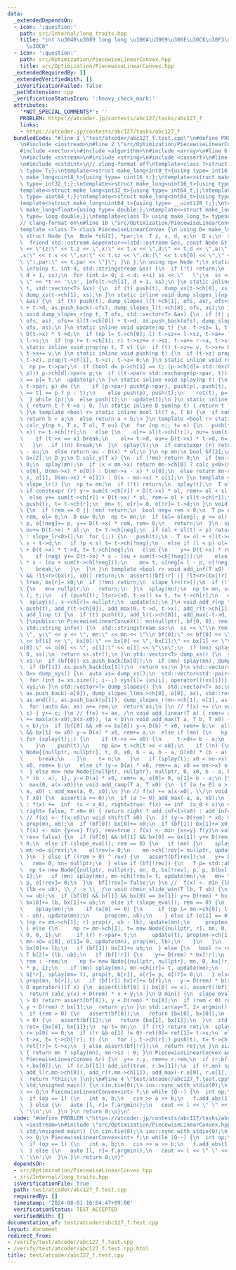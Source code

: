 ```yaml
---
data:
  _extendedDependsOn:
  - icon: ':question:'
    path: src/Internal/long_traits.hpp
    title: "int \u304B\u3089 long long \u306A\u3069\u306E\u30C6\u30F3\u30D7\u30EC\u30FC\
      \u30C8"
  - icon: ':question:'
    path: src/Optimization/PiecewiseLinearConvex.hpp
    title: src/Optimization/PiecewiseLinearConvex.hpp
  _extendedRequiredBy: []
  _extendedVerifiedWith: []
  _isVerificationFailed: false
  _pathExtension: cpp
  _verificationStatusIcon: ':heavy_check_mark:'
  attributes:
    '*NOT_SPECIAL_COMMENTS*': ''
    PROBLEM: https://atcoder.jp/contests/abc127/tasks/abc127_f
    links:
    - https://atcoder.jp/contests/abc127/tasks/abc127_f
  bundledCode: "#line 1 \"test/atcoder/abc127_f.test.cpp\"\n#define PROBLEM \"https://atcoder.jp/contests/abc127/tasks/abc127_f\"\
    \n#include <iostream>\n#line 2 \"src/Optimization/PiecewiseLinearConvex.hpp\"\n\
    #include <vector>\n#include <algorithm>\n#include <array>\n#line 6 \"src/Optimization/PiecewiseLinearConvex.hpp\"\
    \n#include <sstream>\n#include <string>\n#include <cassert>\n#line 2 \"src/Internal/long_traits.hpp\"\
    \n#include <cstdint>\n// clang-format off\ntemplate<class T>struct make_long{using\
    \ type= T;};\ntemplate<>struct make_long<int8_t>{using type= int16_t;};\ntemplate<>struct\
    \ make_long<uint8_t>{using type= uint16_t;};\ntemplate<>struct make_long<int16_t>{using\
    \ type= int32_t;};\ntemplate<>struct make_long<uint16_t>{using type= uint32_t;};\n\
    template<>struct make_long<int32_t>{using type= int64_t;};\ntemplate<>struct make_long<uint32_t>{using\
    \ type= uint64_t;};\ntemplate<>struct make_long<int64_t>{using type= __int128_t;};\n\
    template<>struct make_long<uint64_t>{using type= __uint128_t;};\ntemplate<>struct\
    \ make_long<float>{using type= double;};\ntemplate<>struct make_long<double>{using\
    \ type= long double;};\ntemplate<class T> using make_long_t= typename make_long<T>::type;\n\
    // clang-format on\n#line 10 \"src/Optimization/PiecewiseLinearConvex.hpp\"\n\
    template <class T> class PiecewiseLinearConvex {\n using D= make_long_t<T>;\n\
    \ struct Node {\n  Node *ch[2], *par;\n  T z, x, d, a;\n  D s;\n  size_t sz;\n\
    \  friend std::ostream &operator<<(std::ostream &os, const Node &t) { return os\
    \ << \"{z:\" << t.z << \",x:\" << t.x << \",d:\" << t.d << \",a:\" << t.a << \"\
    ,s:\" << t.s << \",sz:\" << t.sz << \",ch:(\" << t.ch[0] << \",\" << t.ch[1] <<\
    \ \"),par:\" << t.par << \"}\"; }\n };\n using np= Node *;\n static inline void\
    \ info(np t, int d, std::stringstream &ss) {\n  if (!t) return;\n  push(t), info(t->ch[0],\
    \ d + 1, ss);\n  for (int i= 0; i < d; ++i) ss << \"   \";\n  ss << \" \u25A0\
    \ \" << *t << '\\n', info(t->ch[1], d + 1, ss);\n }\n static inline void dump_xs(np\
    \ t, std::vector<T> &xs) {\n  if (t) push(t), dump_xs(t->ch[0], xs), xs.push_back(t->x),\
    \ dump_xs(t->ch[1], xs);\n }\n static inline void dump_slopes_l(np t, T ofs, std::vector<T>\
    \ &as) {\n  if (t) push(t), dump_slopes_l(t->ch[1], ofs, as), ofs+= sl(t->ch[1])\
    \ + t->d, as.push_back(-ofs), dump_slopes_l(t->ch[0], ofs, as);\n }\n static inline\
    \ void dump_slopes_r(np t, T ofs, std::vector<T> &as) {\n  if (t) push(t), dump_slopes_r(t->ch[0],\
    \ ofs, as), ofs+= sl(t->ch[0]) + t->d, as.push_back(ofs), dump_slopes_r(t->ch[1],\
    \ ofs, as);\n }\n static inline void update(np t) {\n  t->sz= 1, t->a= t->d, t->s=\
    \ D(t->x) * t->d;\n  if (np l= t->ch[0]; l) t->sz+= l->sz, t->a+= l->a, t->s+=\
    \ l->s;\n  if (np r= t->ch[1]; r) t->sz+= r->sz, t->a+= r->a, t->s+= r->s;\n }\n\
    \ static inline void prop(np t, T v) {\n  if (t) t->z+= v, t->s+= D(v) * t->a,\
    \ t->x+= v;\n }\n static inline void push(np t) {\n  if (t->z) prop(t->ch[0],\
    \ t->z), prop(t->ch[1], t->z), t->z= 0;\n }\n static inline void rot(np t) {\n\
    \  np p= t->par;\n  if (bool d= p->ch[1] == t; (p->ch[d]= std::exchange(t->ch[!d],\
    \ p))) p->ch[d]->par= p;\n  if ((t->par= std::exchange(p->par, t))) t->par->ch[t->par->ch[1]\
    \ == p]= t;\n  update(p);\n }\n static inline void splay(np t) {\n  if (np p=\
    \ t->par; p) do {\n    if (p->par) push(p->par), push(p), push(t), rot(p->par->ch[p->ch[1]\
    \ == t] == p ? p : t);\n    else push(p), push(t);\n    rot(t), p= t->par;\n \
    \  } while (p);\n  else push(t);\n  update(t);\n }\n static inline T sl(np t)\
    \ { return t ? t->a : 0; }\n static inline D sum(np t) { return t ? t->s : 0;\
    \ }\n template <bool r> static inline bool lt(T a, T b) {\n  if constexpr (r)\
    \ return b < a;\n  else return a < b;\n }\n template <bool r> static inline D\
    \ calc_y(np t, T x, T ol, T ou) {\n  for (np n;; t= n) {\n   push(t);\n   if (lt<r>(t->x,\
    \ x)) n= t->ch[!r];\n   else {\n    ol+= sl(t->ch[!r]), ou+= sum(t->ch[!r]);\n\
    \    if (t->x == x) break;\n    ol+= t->d, ou+= D(t->x) * t->d, n= t->ch[r];\n\
    \   }\n   if (!n) break;\n  }\n  splay(t);\n  if constexpr (r) return D(x) * ol\
    \ - ou;\n  else return ou - D(x) * ol;\n }\n np mn;\n bool bf[2];\n T o[2], rem,\
    \ bx[2];\n D y;\n D calc_y(T x) {\n  if (!mn) return 0;\n  if (mn->x == x) return\
    \ 0;\n  splay(mn);\n  if (x < mn->x) return mn->ch[0] ? calc_y<0>(mn->ch[0], x,\
    \ o[0], D(mn->x) * o[0]) : D(mn->x - x) * o[0];\n  else return mn->ch[1] ? calc_y<1>(mn->ch[1],\
    \ x, o[1], D(mn->x) * o[1]) : D(x - mn->x) * o[1];\n }\n template <bool r> void\
    \ slope_lr() {\n  np t= mn;\n  if (!t) return;\n  splay(t);\n  T ol= o[r];\n \
    \ if constexpr (r) y-= sum(t->ch[r]) + D(t->x) * ol, rem+= ol + sl(t->ch[r]);\n\
    \  else y+= sum(t->ch[r]) + D(t->x) * ol, rem-= ol + sl(t->ch[r]);\n  for (; t->ch[r];)\
    \ push(t), t= t->ch[r];\n  mn= t, o[r]= 0, o[!r]= t->d;\n }\n void slope_eval()\
    \ {\n  if (rem == 0 || !mn) return;\n  bool neg= rem < 0;\n  T p= neg ? -rem :\
    \ rem, ol= 0;\n  D ou= 0;\n  np t= mn;\n  if (ol= o[neg]; p <= ol) {\n   o[neg]-=\
    \ p, o[!neg]+= p, y+= D(t->x) * rem, rem= 0;\n   return;\n  }\n  splay(t);\n \
    \ ou+= D(t->x) * ol;\n  t= t->ch[neg];\n  if (ol + sl(t) < p) return neg ? slope_lr<1>()\
    \ : slope_lr<0>();\n  for (;;) {\n   push(t);\n   T s= ol + sl(t->ch[!neg]), l=\
    \ s + t->d;\n   if (p < s) t= t->ch[!neg];\n   else if (l < p) ol= l, ou+= sum(t->ch[!neg])\
    \ + D(t->x) * t->d, t= t->ch[neg];\n   else {\n    y+= D(t->x) * rem, rem= 0;\n\
    \    if (neg) y+= D(t->x) * s - (ou + sum(t->ch[!neg]));\n    else y-= D(t->x)\
    \ * s - (ou + sum(t->ch[!neg]));\n    mn= t, o[neg]= l - p, o[!neg]= p - s;\n\
    \    break;\n   }\n  }\n }\n template <bool r> void add_inf(T x0) {\n  if (bf[r]\
    \ && !lt<r>(bx[r], x0)) return;\n  assert(!bf[!r] || !lt<r>(bx[!r], x0));\n  bf[r]=\
    \ true, bx[r]= x0;\n  if (!mn) return;\n  slope_lr<!r>();\n  if (!lt<r>(x0, mn->x))\
    \ {\n   mn= nullptr;\n   return;\n  }\n  splay(mn);\n  np t= mn, s= t;\n  for\
    \ (; t;)\n   if (push(t); lt<r>(x0, t->x)) s= t, t= t->ch[r];\n   else t= t->ch[!r];\n\
    \  splay(s), s->ch[r]= nullptr;\n  update(s);\n }\n void add_r(np t) {\n  if (t)\
    \ push(t), add_r(t->ch[0]), add_max(0, t->d, t->x), add_r(t->ch[1]);\n }\n void\
    \ add_l(np t) {\n  if (t) push(t), add_l(t->ch[0]), add_max(-t->d, 0, t->x), add_l(t->ch[1]);\n\
    \ }\npublic:\n PiecewiseLinearConvex(): mn(nullptr), bf{0, 0}, rem(0), y(0) {}\n\
    \ std::string info() {\n  std::stringstream ss;\n  ss << \"\\n rem:\" << rem <<\
    \ \", y:\" << y << \", mn:\" << mn << \"\\n bf[0]:\" << bf[0] << \", bf[1]:\"\
    \ << bf[1] << \", bx[0]:\" << bx[0] << \", bx[1]:\" << bx[1] << \"\\n \" << \"\
    o[0]:\" << o[0] << \", o[1]:\" << o[1] << \"\\n\";\n  if (mn) splay(mn), info(mn,\
    \ 0, ss);\n  return ss.str();\n }\n std::vector<T> dump_xs() {\n  std::vector<T>\
    \ xs;\n  if (bf[0]) xs.push_back(bx[0]);\n  if (mn) splay(mn), dump_xs(mn, xs);\n\
    \  if (bf[1]) xs.push_back(bx[1]);\n  return xs;\n }\n std::vector<std::pair<T,\
    \ D>> dump_xys() {\n  auto xs= dump_xs();\n  std::vector<std::pair<T, D>> xys(xs.size());\n\
    \  for (int i= xs.size(); i--;) xys[i]= {xs[i], operator()(xs[i])};\n  return\
    \ xys;\n }\n std::vector<T> dump_slopes() {\n  std::vector<T> as;\n  if (mn) splay(mn),\
    \ as.push_back(-o[0]), dump_slopes_l(mn->ch[0], o[0], as), std::reverse(as.begin(),\
    \ as.end()), as.push_back(o[1]), dump_slopes_r(mn->ch[1], o[1], as);\n  else as.push_back(0);\n\
    \  for (auto &a: as) a+= rem;\n  return as;\n }\n // f(x) += c\n void add_const(D\
    \ c) { y+= c; }\n // f(x) += ax, /\n void add_linear(T a) { rem+= a; }\n //  f(x)\
    \ += max(a(x-x0),b(x-x0)), (a < b)\n void add_max(T a, T b, T x0) {\n  assert(a\
    \ < b);\n  if (bf[0] && x0 <= bx[0]) y-= D(b) * x0, rem+= b;\n  else if (bf[1]\
    \ && bx[1] <= x0) y-= D(a) * x0, rem+= a;\n  else if (mn) {\n   np t= mn;\n  \
    \ for (splay(t);;) {\n    if (t->x == x0) {\n     t->d+= b - a;\n     break;\n\
    \    }\n    push(t);\n    np &n= t->ch[t->x < x0];\n    if (!n) {\n     n= new\
    \ Node{{nullptr, nullptr}, t, 0, x0, b - a, b - a, D(x0) * (b - a), 1}, t= n;\n\
    \     break;\n    }\n    t= n;\n   }\n   if (splay(t); x0 < mn->x) y-= D(b) *\
    \ x0, rem+= b;\n   else if (y-= D(a) * x0, rem+= a; x0 == mn->x) o[1]+= b - a;\n\
    \  } else mn= new Node{{nullptr, nullptr}, nullptr, 0, x0, b - a, b - a, D(x0)\
    \ * (b - a), 1}, y-= D(a) * x0, rem+= a, o[0]= 0, o[1]= b - a;\n }\n // f(x) +=\
    \  max(0, a(x-x0))\n void add_ramp(T a, T x0) {\n  if (a != 0) a > 0 ? add_max(0,\
    \ a, x0) : add_max(a, 0, x0);\n }\n // f(x) += a|x-x0|, \\/\n void add_abs(T a,\
    \ T x0) {\n  assert(a >= 0);\n  if (a != 0) add_max(-a, a, x0);\n }\n // right=false\
    \ : f(x) +=  inf  (x < x_0), right=true: f(x) += inf  (x_0 < x)\n void add_inf(bool\
    \ right= false, T x0= 0) { return right ? add_inf<1>(x0) : add_inf<0>(x0); }\n\
    \ // f(x) <- f(x-x0)\n void shift(T x0) {\n  if (y-= D(rem) * x0; mn) splay(mn),\
    \ prop(mn, x0);\n  if (bf[0]) bx[0]+= x0;\n  if (bf[1]) bx[1]+= x0;\n }\n // rev=false:\
    \ f(x) <- min_{y<=x} f(y), rev=true : f(x) <- min_{x<=y} f(y)\n void chmin_cum(bool\
    \ rev= false) {\n  if (bf[0] && bf[1] && bx[0] == bx[1]) y+= D(rem) * bx[0], rem=\
    \ 0;\n  else if (slope_eval(); rem == 0) {\n   if (mn) {\n    splay(mn);\n   \
    \ mn->d= o[rev];\n    o[!rev]= 0;\n    mn->ch[!rev]= nullptr, update(mn);\n  \
    \ }\n  } else if ((rem > 0) ^ rev) {\n   assert(bf[rev]);\n   y+= D(rem) * bx[rev];\n\
    \   rem= 0, mn= nullptr;\n  } else if (bf[!rev]) {\n   T p= std::abs(rem);\n \
    \  np t= new Node{{nullptr, nullptr}, mn, 0, bx[!rev], p, p, D(bx[!rev]) * p,\
    \ 1};\n   if (mn) splay(mn), mn->ch[!rev]= t, update(mn);\n   mn= t;\n   o[rev]=\
    \ p, o[!rev]= 0;\n  }\n  bf[!rev]= false;\n }\n //  f(x) <- min_{lb<=y<=ub} f(x-y).\
    \ (lb <= ub), \\_/ -> \\__/\n void chmin_slide_win(T lb, T ub) {\n  assert(lb\
    \ <= ub);\n  if (bf[0] && bf[1] && bx[0] == bx[1]) y+= D(rem) * bx[0], rem= 0,\
    \ bx[0]+= lb, bx[1]+= ub;\n  else if (slope_eval(); rem == 0) {\n   if (mn) {\n\
    \    splay(mn);\n    if (o[0] == 0) {\n     if (np l= mn->ch[0]; l) prop(l, lb\
    \ - ub), update(mn);\n     prop(mn, ub);\n    } else if (o[1] == 0) {\n     if\
    \ (np r= mn->ch[1]; r) prop(r, ub - lb), update(mn);\n     prop(mn, lb);\n   \
    \ } else {\n     np r= mn->ch[1], t= new Node{{nullptr, r}, mn, 0, mn->x, o[1],\
    \ 0, 0, 1};\n     if (r) r->par= t;\n     update(t), prop(mn->ch[1]= t, ub - lb),\
    \ mn->d= o[0], o[1]= 0, update(mn), prop(mn, lb);\n    }\n   }\n   if (bf[0])\
    \ bx[0]+= lb;\n   if (bf[1]) bx[1]+= ub;\n  } else {\n   bool r= rem > 0;\n  \
    \ T b[2]= {lb, ub};\n   if (bf[!r]) {\n    y+= D(rem) * bx[!r];\n    T p= r ?\
    \ rem : -rem;\n    np t= new Node{{nullptr, nullptr}, mn, 0, bx[!r], p, p, D(bx[!r])\
    \ * p, 1};\n    if (mn) splay(mn), mn->ch[!r]= t, update(mn);\n    rem= 0, bx[!r]+=\
    \ b[!r], splay(mn= t), prop(t, b[r]), o[r]= p, o[!r]= 0;\n   } else if (mn) splay(mn),\
    \ prop(mn, b[r]);\n   if (bf[r]) bx[r]+= b[r];\n   y-= D(rem) * b[r];\n  }\n }\n\
    \ D operator()(T x) {\n  assert(!bf[0] || bx[0] <= x), assert(!bf[1] || x <= bx[1]);\n\
    \  return calc_y(x) + D(rem) * x + y;\n }\n D min() {\n  slope_eval();\n  if (rem\
    \ > 0) return assert(bf[0]), y + D(rem) * bx[0];\n  if (rem < 0) return assert(bf[1]),\
    \ y + D(rem) * bx[1];\n  return y;\n }\n std::array<T, 2> argmin() {\n  slope_eval();\n\
    \  if (rem > 0) {\n   assert(bf[0]);\n   return {bx[0], bx[0]};\n  }\n  if (rem\
    \ < 0) {\n   assert(bf[1]);\n   return {bx[1], bx[1]};\n  }\n  std::array<T, 2>\
    \ ret= {bx[0], bx[1]};\n  np t= mn;\n  if (!t) return ret;\n  splay(t);\n  bool\
    \ r= o[0] == 0;\n  if (!r && o[1] != 0) ret[0]= ret[1]= t->x;\n  else if (ret[r]=\
    \ t->x, t= t->ch[!r]; t) {\n   for (; t->ch[r];) push(t), t= t->ch[r];\n   splay(t),\
    \ ret[!r]= t->x;\n  } else assert(bf[!r]);\n  return ret;\n }\n size_t size()\
    \ { return mn ? splay(mn), mn->sz : 0; }\n PiecewiseLinearConvex &operator+=(const\
    \ PiecewiseLinearConvex &r) {\n  y+= r.y, rem+= r.rem;\n  if (r.bf[0]) add_inf(false,\
    \ r.bx[0]);\n  if (r.bf[1]) add_inf(true, r.bx[1]);\n  if (r.mn) splay(r.mn),\
    \ add_l(r.mn->ch[0]), add_r(r.mn->ch[1]), add_max(-r.o[0], r.o[1], r.mn->x);\n\
    \  return *this;\n }\n};\n#line 4 \"test/atcoder/abc127_f.test.cpp\"\nusing namespace\
    \ std;\nsigned main() {\n cin.tie(0);\n ios::sync_with_stdio(0);\n int Q;\n cin\
    \ >> Q;\n PiecewiseLinearConvex<int> f;\n while (Q--) {\n  int op;\n  cin >> op;\n\
    \  if (op == 1) {\n   int a, b;\n   cin >> a >> b;\n   f.add_abs(1, a);\n   f.add_const(b);\n\
    \  } else {\n   auto [l, r]= f.argmin();\n   cout << l << \" \" << f.min() <<\
    \ '\\n';\n  }\n }\n return 0;\n}\n"
  code: "#define PROBLEM \"https://atcoder.jp/contests/abc127/tasks/abc127_f\"\n#include\
    \ <iostream>\n#include \"src/Optimization/PiecewiseLinearConvex.hpp\"\nusing namespace\
    \ std;\nsigned main() {\n cin.tie(0);\n ios::sync_with_stdio(0);\n int Q;\n cin\
    \ >> Q;\n PiecewiseLinearConvex<int> f;\n while (Q--) {\n  int op;\n  cin >> op;\n\
    \  if (op == 1) {\n   int a, b;\n   cin >> a >> b;\n   f.add_abs(1, a);\n   f.add_const(b);\n\
    \  } else {\n   auto [l, r]= f.argmin();\n   cout << l << \" \" << f.min() <<\
    \ '\\n';\n  }\n }\n return 0;\n}"
  dependsOn:
  - src/Optimization/PiecewiseLinearConvex.hpp
  - src/Internal/long_traits.hpp
  isVerificationFile: true
  path: test/atcoder/abc127_f.test.cpp
  requiredBy: []
  timestamp: '2024-08-01 16:04:47+09:00'
  verificationStatus: TEST_ACCEPTED
  verifiedWith: []
documentation_of: test/atcoder/abc127_f.test.cpp
layout: document
redirect_from:
- /verify/test/atcoder/abc127_f.test.cpp
- /verify/test/atcoder/abc127_f.test.cpp.html
title: test/atcoder/abc127_f.test.cpp
---
```

